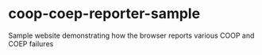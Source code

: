 # coop-coep-reporter-sample
Sample website demonstrating how the browser reports various COOP and COEP failures
